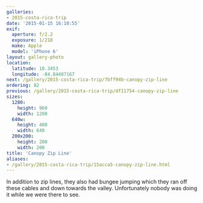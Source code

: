 ```yaml
---
galleries:
- 2015-costa-rica-trip
date: '2015-01-15 16:10:55'
exif:
  aperture: f/2.2
  exposure: 1/218
  make: Apple
  model: 'iPhone 6'
layout: gallery-photo
location:
  latitude: 10.3453
  longitude: -84.84487167
next: /gallery/2015-costa-rica-trip/7bff94b-canopy-zip-line
ordering: 82
previous: /gallery/2015-costa-rica-trip/df11754-canopy-zip-line
sizes:
  1280:
    height: 960
    width: 1280
  640w:
    height: 480
    width: 640
  200x200:
    height: 200
    width: 200
title: 'Canopy Zip Line'
aliases:
- /gallery/2015-costa-rica-trip/15acca5-canopy-zip-line.html
---
```


In addition to zip lines, they also had bungee jumping which they ran off these cables and down towards the valley. Unfortunately nobody was doing it while we were there to see.

